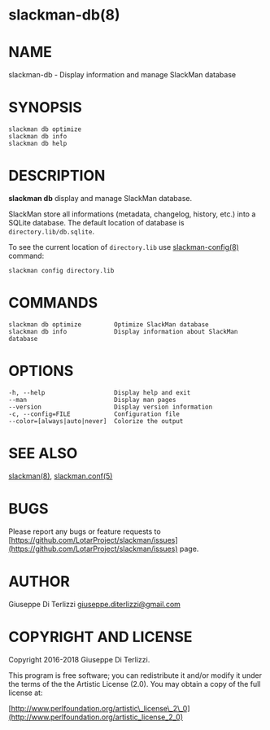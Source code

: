 # slackman-db(8)
# NAME

slackman-db - Display information and manage SlackMan database

# SYNOPSIS

    slackman db optimize
    slackman db info
    slackman db help

# DESCRIPTION

**slackman db** display and manage SlackMan database.

SlackMan store all informations (metadata, changelog, history, etc.) into a SQLite
database. The default location of database is `directory.lib/db.sqlite`.

To see the current location of `directory.lib` use [slackman-config(8)](../8/slackman-config.md) command:

    slackman config directory.lib

# COMMANDS

    slackman db optimize         Optimize SlackMan database
    slackman db info             Display information about SlackMan database

# OPTIONS

    -h, --help                   Display help and exit
    --man                        Display man pages
    --version                    Display version information
    -c, --config=FILE            Configuration file
    --color=[always|auto|never]  Colorize the output

# SEE ALSO

[slackman(8)](../8/slackman.md), [slackman.conf(5)](../5/slackman.conf.md)

# BUGS

Please report any bugs or feature requests to 
[https://github.com/LotarProject/slackman/issues](https://github.com/LotarProject/slackman/issues) page.

# AUTHOR

Giuseppe Di Terlizzi <giuseppe.diterlizzi@gmail.com>

# COPYRIGHT AND LICENSE

Copyright 2016-2018 Giuseppe Di Terlizzi.

This program is free software; you can redistribute it and/or modify it
under the terms of the the Artistic License (2.0). You may obtain a
copy of the full license at:

[http://www.perlfoundation.org/artistic\_license\_2\_0](http://www.perlfoundation.org/artistic_license_2_0)
